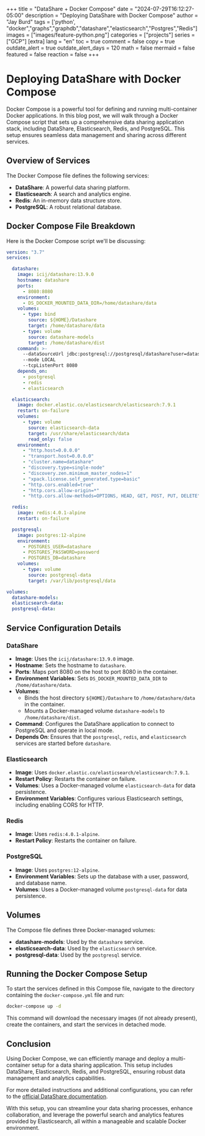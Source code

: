 +++
title =  "DataShare + Docker Compose"
date = "2024-07-29T16:12:27-05:00" 
description = "Deploying DataShare with Docker Compose"
author = "Jay Burd"
tags = ['python', "docker","graphs","graphdb","datashare","elasticsearch","Postgres","Redis"]
images = ["images/feature-python.png"]
categories = ["projects"]
series   = ["GCP"]
[extra]
lang = "en"
toc = true
comment = false
copy = true
outdate_alert = true
outdate_alert_days = 120
math = false
mermaid = false
featured = false
reaction = false
+++


# Deploying DataShare with Docker Compose

Docker Compose is a powerful tool for defining and running multi-container Docker applications. In this blog post, we will walk through a Docker Compose script that sets up a comprehensive data sharing application stack, including DataShare, Elasticsearch, Redis, and PostgreSQL. This setup ensures seamless data management and sharing across different services.

## Overview of Services

The Docker Compose file defines the following services:
- **DataShare**: A powerful data sharing platform.
- **Elasticsearch**: A search and analytics engine.
- **Redis**: An in-memory data structure store.
- **PostgreSQL**: A robust relational database.

## Docker Compose File Breakdown

Here is the Docker Compose script we'll be discussing:

```yaml
version: "3.7"
services:

  datashare:
    image: icij/datashare:13.9.0
    hostname: datashare
    ports:
      - 8080:8080
    environment:
      - DS_DOCKER_MOUNTED_DATA_DIR=/home/datashare/data
    volumes:
      - type: bind
        source: ${HOME}/Datashare
        target: /home/datashare/data
      - type: volume
        source: datashare-models
        target: /home/datashare/dist
    command: >-
      --dataSourceUrl jdbc:postgresql://postgresql/datashare?user=datashare\&password=password 
      --mode LOCAL
      --tcpListenPort 8080
    depends_on:
      - postgresql
      - redis
      - elasticsearch

  elasticsearch:
    image: docker.elastic.co/elasticsearch/elasticsearch:7.9.1
    restart: on-failure
    volumes:
      - type: volume
        source: elasticsearch-data
        target: /usr/share/elasticsearch/data
        read_only: false
    environment:
      - "http.host=0.0.0.0"
      - "transport.host=0.0.0.0"
      - "cluster.name=datashare"
      - "discovery.type=single-node"
      - "discovery.zen.minimum_master_nodes=1"
      - "xpack.license.self_generated.type=basic"
      - "http.cors.enabled=true"
      - "http.cors.allow-origin=*"
      - "http.cors.allow-methods=OPTIONS, HEAD, GET, POST, PUT, DELETE"

  redis:
    image: redis:4.0.1-alpine
    restart: on-failure

  postgresql:
    image: postgres:12-alpine
    environment:
      - POSTGRES_USER=datashare
      - POSTGRES_PASSWORD=password
      - POSTGRES_DB=datashare
    volumes:
      - type: volume
        source: postgresql-data
        target: /var/lib/postgresql/data

volumes:
  datashare-models:
  elasticsearch-data:
  postgresql-data:
```

## Service Configuration Details

### DataShare

- **Image**: Uses the `icij/datashare:13.9.0` image.
- **Hostname**: Sets the hostname to `datashare`.
- **Ports**: Maps port 8080 on the host to port 8080 in the container.
- **Environment Variables**: Sets `DS_DOCKER_MOUNTED_DATA_DIR` to `/home/datashare/data`.
- **Volumes**:
  - Binds the host directory `${HOME}/Datashare` to `/home/datashare/data` in the container.
  - Mounts a Docker-managed volume `datashare-models` to `/home/datashare/dist`.
- **Command**: Configures the DataShare application to connect to PostgreSQL and operate in local mode.
- **Depends On**: Ensures that the `postgresql`, `redis`, and `elasticsearch` services are started before `datashare`.

### Elasticsearch

- **Image**: Uses `docker.elastic.co/elasticsearch/elasticsearch:7.9.1`.
- **Restart Policy**: Restarts the container on failure.
- **Volumes**: Uses a Docker-managed volume `elasticsearch-data` for data persistence.
- **Environment Variables**: Configures various Elasticsearch settings, including enabling CORS for HTTP.

### Redis

- **Image**: Uses `redis:4.0.1-alpine`.
- **Restart Policy**: Restarts the container on failure.

### PostgreSQL

- **Image**: Uses `postgres:12-alpine`.
- **Environment Variables**: Sets up the database with a user, password, and database name.
- **Volumes**: Uses a Docker-managed volume `postgresql-data` for data persistence.

## Volumes

The Compose file defines three Docker-managed volumes:
- **datashare-models**: Used by the `datashare` service.
- **elasticsearch-data**: Used by the `elasticsearch` service.
- **postgresql-data**: Used by the `postgresql` service.

## Running the Docker Compose Setup

To start the services defined in this Compose file, navigate to the directory containing the `docker-compose.yml` file and run:

```sh
docker-compose up -d
```

This command will download the necessary images (if not already present), create the containers, and start the services in detached mode.

## Conclusion

Using Docker Compose, we can efficiently manage and deploy a multi-container setup for a data sharing application. This setup includes DataShare, Elasticsearch, Redis, and PostgreSQL, ensuring robust data management and analytics capabilities.

For more detailed instructions and additional configurations, you can refer to the [official DataShare documentation](https://icij.gitbook.io/datashare/server-mode/install-with-docker).

With this setup, you can streamline your data sharing processes, enhance collaboration, and leverage the powerful search and analytics features provided by Elasticsearch, all within a manageable and scalable Docker environment.
